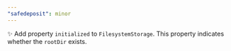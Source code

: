 ```yaml
---
"safedeposit": minor
---
```


✨ Add property `initialized` to `FilesystemStorage`. This property indicates whether the `rootDir` exists.

